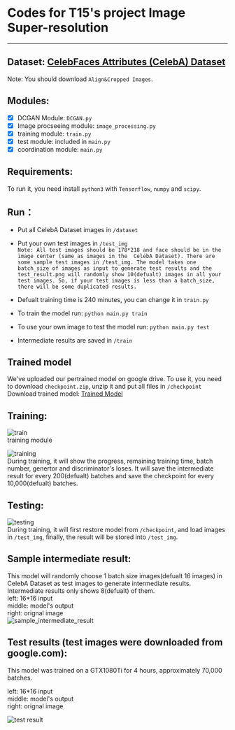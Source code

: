 # Codes for T15's project Image Super-resolution
----


## Dataset: [CelebFaces Attributes (CelebA) Dataset](http://mmlab.ie.cuhk.edu.hk/projects/CelebA.html)   

Note: You should download `Align&Cropped Images`.
  
## Modules: 
- [x] DCGAN Module: `DCGAN.py`     
- [x] Image procseeing module: `image_processing.py`  
- [x] training module: `train.py`  
- [x] test module: included in `main.py`        
- [x] coordination module: `main.py`      

## Requirements:  

To run it, you need install `python3` with `Tensorflow`, `numpy` and `scipy`.  

## Run：

- Put all CelebA Dataset images in `/dataset`  
- Put your own test images in `/test_img`        
        ```Note: All test images should be 178*218 and face should be in the image center (same as images in the 
        CelebA Dataset). There are some sample test images in /test_img. The model takes one batch_size of images as input to generate test results and the test_result.png will randomly show 10(defualt) images in all your test images. So, if your test images is less than a batch_size, there will be some duplicated results.```    
      
- Defualt training time is 240 minutes, you can change it in `train.py`  
- To train the model run: `python main.py train`  
- To use your own image to test the model run: `python main.py test`   
- Intermediate results are saved in `/train`   

## Trained model

We've uploaded our pertrained model on google drive. To use it, you need to download `checkpoint.zip`, unzip it and put all files in `/checkpoint`  
Download trained model:  [Trained Model](https://drive.google.com/open?id=1J3UmAzygZTWp40mhS3los5NNJS8aky6Y)  

## Training:  

![train](https://github.com/tangni31/deeplearning/blob/master/project%20code/train_module.png?raw=true)  
training module  
  
![training](https://github.com/tangni31/tensorflow/blob/master/project%20code/training.png?raw=true)   
During training, it will show the progress,  remaining training time, batch number, genertor and discriminator's loses.
It will save the intermediate result for every 200(defualt) batches and save the checkpoint for every 10,000(defualt) batches.  

## Testing:  
![testing](https://github.com/tangni31/deeplearning/blob/master/project%20code/testing.png?raw=true)  
During training, it will first restore model from `/checkpoint`, and load images in `/test_img`, finally, the result will be stored into `/test_img`.
  
## Sample intermediate result:  

This model will randomly choose 1 batch size images(defualt 16 images) in CelebA Dataset as test images to generate intermediate results. Intermediate results only shows 8(defualt) of them.   
left: 16*16 input       
middle: model's output      
right: orignal image  
![sample_intermediate_result](https://github.com/tangni31/tensorflow/blob/master/project%20code/sample_intermediate_result.png?raw=true)


## Test results (test images were downloaded from google.com):

This model was trained on a GTX1080Ti for 4 hours, approximately 70,000 batches.

left: 16*16 input       
middle: model's output      
right: orignal image  

![test result](https://github.com/tangni31/tensorflow/raw/master/project%20code/test_img/test_result.png)  


